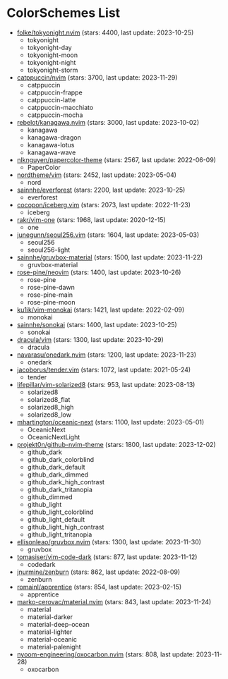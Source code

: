 
ColorSchemes List
=================
  
- [folke/tokyonight.nvim](https://github.com/folke/tokyonight.nvim) (stars: 4400, last update: 2023-10-25)  
  - tokyonight  
  - tokyonight-day  
  - tokyonight-moon  
  - tokyonight-night  
  - tokyonight-storm  
- [catppuccin/nvim](https://github.com/catppuccin/nvim) (stars: 3700, last update: 2023-11-29)  
  - catppuccin  
  - catppuccin-frappe  
  - catppuccin-latte  
  - catppuccin-macchiato  
  - catppuccin-mocha  
- [rebelot/kanagawa.nvim](https://github.com/rebelot/kanagawa.nvim) (stars: 3000, last update: 2023-10-02)  
  - kanagawa  
  - kanagawa-dragon  
  - kanagawa-lotus  
  - kanagawa-wave  
- [nlknguyen/papercolor-theme](https://github.com/nlknguyen/papercolor-theme) (stars: 2567, last update: 2022-06-09)  
  - PaperColor  
- [nordtheme/vim](https://github.com/nordtheme/vim) (stars: 2452, last update: 2023-05-04)  
  - nord  
- [sainnhe/everforest](https://github.com/sainnhe/everforest) (stars: 2200, last update: 2023-10-25)  
  - everforest  
- [cocopon/iceberg.vim](https://github.com/cocopon/iceberg.vim) (stars: 2073, last update: 2022-11-23)  
  - iceberg  
- [rakr/vim-one](https://github.com/rakr/vim-one) (stars: 1968, last update: 2020-12-15)  
  - one  
- [junegunn/seoul256.vim](https://github.com/junegunn/seoul256.vim) (stars: 1604, last update: 2023-05-03)  
  - seoul256  
  - seoul256-light  
- [sainnhe/gruvbox-material](https://github.com/sainnhe/gruvbox-material) (stars: 1500, last update: 2023-11-22)  
  - gruvbox-material  
- [rose-pine/neovim](https://github.com/rose-pine/neovim) (stars: 1400, last update: 2023-10-26)  
  - rose-pine  
  - rose-pine-dawn  
  - rose-pine-main  
  - rose-pine-moon  
- [ku1ik/vim-monokai](https://github.com/ku1ik/vim-monokai) (stars: 1421, last update: 2022-02-09)  
  - monokai  
- [sainnhe/sonokai](https://github.com/sainnhe/sonokai) (stars: 1400, last update: 2023-10-25)  
  - sonokai  
- [dracula/vim](https://github.com/dracula/vim) (stars: 1300, last update: 2023-10-29)  
  - dracula  
- [navarasu/onedark.nvim](https://github.com/navarasu/onedark.nvim) (stars: 1200, last update: 2023-11-23)  
  - onedark  
- [jacoborus/tender.vim](https://github.com/jacoborus/tender.vim) (stars: 1072, last update: 2021-05-24)  
  - tender  
- [lifepillar/vim-solarized8](https://github.com/lifepillar/vim-solarized8) (stars: 953, last update: 2023-08-13)  
  - solarized8  
  - solarized8_flat  
  - solarized8_high  
  - solarized8_low  
- [mhartington/oceanic-next](https://github.com/mhartington/oceanic-next) (stars: 1100, last update: 2023-05-01)  
  - OceanicNext  
  - OceanicNextLight  
- [projekt0n/github-nvim-theme](https://github.com/projekt0n/github-nvim-theme) (stars: 1800, last update: 2023-12-02)  
  - github_dark  
  - github_dark_colorblind  
  - github_dark_default  
  - github_dark_dimmed  
  - github_dark_high_contrast  
  - github_dark_tritanopia  
  - github_dimmed  
  - github_light  
  - github_light_colorblind  
  - github_light_default  
  - github_light_high_contrast  
  - github_light_tritanopia  
- [ellisonleao/gruvbox.nvim](https://github.com/ellisonleao/gruvbox.nvim) (stars: 1300, last update: 2023-11-30)  
  - gruvbox  
- [tomasiser/vim-code-dark](https://github.com/tomasiser/vim-code-dark) (stars: 877, last update: 2023-11-12)  
  - codedark  
- [jnurmine/zenburn](https://github.com/jnurmine/zenburn) (stars: 862, last update: 2022-08-09)  
  - zenburn  
- [romainl/apprentice](https://github.com/romainl/apprentice) (stars: 854, last update: 2023-02-15)  
  - apprentice  
- [marko-cerovac/material.nvim](https://github.com/marko-cerovac/material.nvim) (stars: 843, last update: 2023-11-24)  
  - material  
  - material-darker  
  - material-deep-ocean  
  - material-lighter  
  - material-oceanic  
  - material-palenight  
- [nyoom-engineering/oxocarbon.nvim](https://github.com/nyoom-engineering/oxocarbon.nvim) (stars: 808, last update: 2023-11-28)  
  - oxocarbon